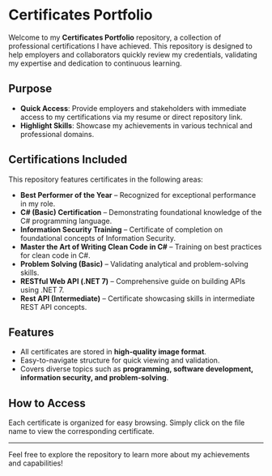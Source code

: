 # Certificates Portfolio  

Welcome to my **Certificates Portfolio** repository, a collection of professional certifications I have achieved. This repository is designed to help employers and collaborators quickly review my credentials, validating my expertise and dedication to continuous learning.

## Purpose  
- **Quick Access**: Provide employers and stakeholders with immediate access to my certifications via my resume or direct repository link.  
- **Highlight Skills**: Showcase my achievements in various technical and professional domains.  

## Certifications Included
This repository features certificates in the following areas:  
- **Best Performer of the Year** – Recognized for exceptional performance in my role.  
- **C# (Basic) Certification** – Demonstrating foundational knowledge of the C# programming language.  
- **Information Security Training** – Certificate of completion on foundational concepts of Information Security.  
- **Master the Art of Writing Clean Code in C#** – Training on best practices for clean code in C#.  
- **Problem Solving (Basic)** – Validating analytical and problem-solving skills.
- **RESTful Web API (.NET 7)** – Comprehensive guide on building APIs using .NET 7.  
- **Rest API (Intermediate)** – Certificate showcasing skills in intermediate REST API concepts.  

## Features  
- All certificates are stored in **high-quality image format**.  
- Easy-to-navigate structure for quick viewing and validation.  
- Covers diverse topics such as **programming, software development, information security, and problem-solving**.  

## How to Access  
Each certificate is organized for easy browsing. Simply click on the file name to view the corresponding certificate.  

---  

Feel free to explore the repository to learn more about my achievements and capabilities!  
